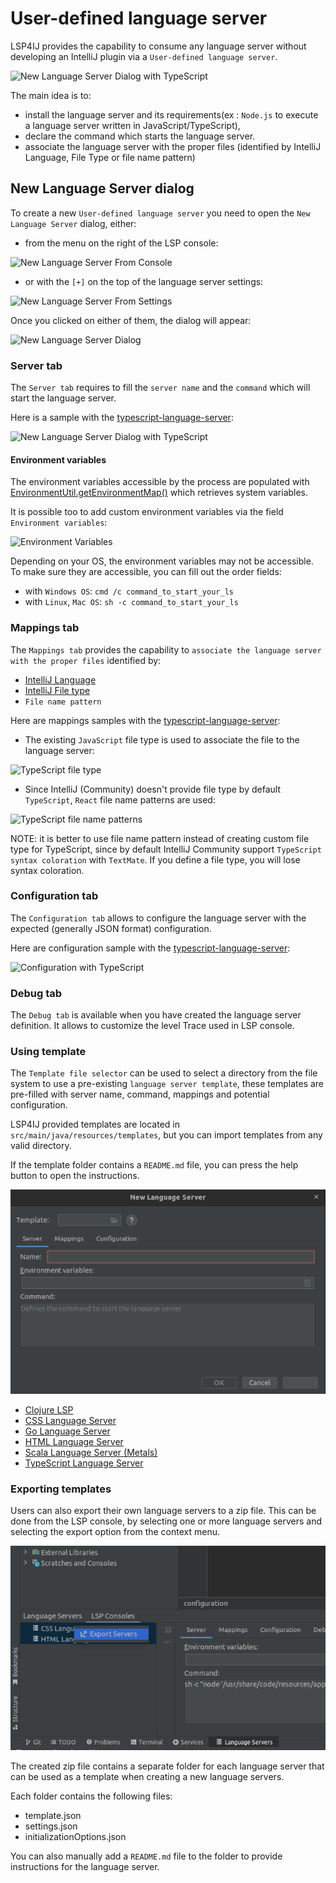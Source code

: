 # User-defined language server

LSP4IJ provides the capability to consume any language server without developing
an IntelliJ plugin via a `User-defined language server`.

![New Language Server Dialog with TypeScript](./images/user-defined-ls/TypeScriptServerDialog.png)

The main idea is to: 

 * install the language server and its requirements(ex : `Node.js` to 
execute a language server written in JavaScript/TypeScript), 
 * declare the command which starts the language server.
 * associate the language server with the proper files (identified by IntelliJ Language, File Type or file name pattern)

## New Language Server dialog

To create a new `User-defined language server` you need to open the `New Language Server` dialog, either:

 * from the menu on the right of the LSP console:

![New Language Server From Console](./images/user-defined-ls/NewLanguageServerFromConsole.png)

* or with the `[+]` on the top of the language server settings:

![New Language Server From Settings](./images/user-defined-ls/NewLanguageServerFromSettings.png)

Once you clicked on either of them, the dialog will appear:

![New Language Server Dialog](./images/user-defined-ls/NewLanguageServerDialogEmpty.png)

### Server tab

The `Server tab` requires to fill the `server name` and the `command` which will start the language server.

Here is a sample with the [typescript-language-server](https://github.com/typescript-language-server/typescript-language-server):

![New Language Server Dialog with TypeScript](./images/user-defined-ls/TypeScriptServerDialog.png)

#### Environment variables

The environment variables accessible by the process are populated with 
[EnvironmentUtil.getEnvironmentMap()](https://github.com/JetBrains/intellij-community/blob/3a527a2c9b56209c09852ba7bc89d80bc31e1c04/platform/util/src/com/intellij/util/EnvironmentUtil.java#L85) 
which retrieves system variables.

It is possible too to add custom environment variables via the field `Environment variables`:

![Environment Variables](./images/user-defined-ls/EnvironmentVariables.png)

Depending on your OS, the environment variables may not be accessible. To make sure they are accessible, you can fill out the order fields:

* with `Windows OS`: `cmd /c command_to_start_your_ls`
* with `Linux`, `Mac OS`: `sh -c command_to_start_your_ls`

### Mappings tab

The `Mappings tab` provides the capability to `associate the language server with the proper files` identified by: 

 * [IntelliJ  Language](https://plugins.jetbrains.com/docs/intellij/custom-language-support.html) 
 * [IntelliJ File type](https://www.jetbrains.com/help/idea/creating-and-registering-file-types.html) 
 * `File name pattern`

Here are mappings samples with the [typescript-language-server](https://github.com/typescript-language-server/typescript-language-server):

 * The existing `JavaScript` file type is used to associate the file to the language server: 

![TypeScript file type](./images/user-defined-ls/TypeScriptServerDialog_FileType.png)

* Since IntelliJ (Community) doesn't provide file type by default `TypeScript`, `React` file name patterns are used:

![TypeScript file name patterns](./images/user-defined-ls/TypeScriptServerDialog_FileNamePatterns.png)

NOTE: it is better to use file name pattern instead of creating custom file type for TypeScript, since by default 
IntelliJ Community support `TypeScript syntax coloration` with `TextMate`. If you define a file type, you will
lose syntax coloration.

### Configuration tab

The `Configuration tab` allows to configure the language server with the expected (generally JSON format) configuration. 

Here are configuration sample with the [typescript-language-server](https://github.com/typescript-language-server/typescript-language-server):

![Configuration with TypeScript](./images/user-defined-ls/TypeScriptServerDialog_Configuration.png)

### Debug tab

The `Debug tab` is available when you have created the language server definition. It allows to customize the 
level Trace used in LSP console.

### Using template

The `Template file selector` can be used to select a directory from the file system to use a pre-existing `language server template`, 
these templates are pre-filled with server name, command, mappings and potential configuration.

LSP4IJ provided templates are located in `src/main/java/resources/templates`, 
but you can import templates from any valid directory.

If the template folder contains a `README.md` file, you can press the help button to open the instructions.

![New Language Server with Template](./images/user-defined-ls/NewLanguageServerWithTemplate.png)

 * [Clojure LSP](./user-defined-ls/clojure-lsp.md)
 * [CSS Language Server](./user-defined-ls/vscode-css-language-server.md)
 * [Go Language Server](./user-defined-ls/gopls.md) 
 * [HTML Language Server](./user-defined-ls/vscode-html-language-server.md)
 * [Scala Language Server (Metals)](./user-defined-ls/metals.md)
 * [TypeScript Language Server](./user-defined-ls/typescript-language-server.md)

### Exporting templates

Users can also export their own language servers to a zip file. This can be done from the LSP console, 
by selecting one or more language servers and selecting the export option from the context menu.

![Export Language Servers to a Zip](./images/user-defined-ls/ExportUserDefinedLanguageServer.png)

The created zip file contains a separate folder for each language server that can be used as a template 
when creating a new language servers.

Each folder contains the following files:
- template.json
- settings.json
- initializationOptions.json

You can also manually add a `README.md` file to the folder to provide instructions for the language server.
